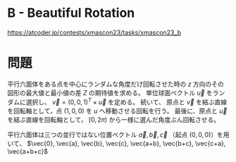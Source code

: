 # B - Beautiful Rotation
https://atcoder.jp/contests/xmascon23/tasks/xmascon23_b

# 問題
平行六面体をある点を中心にランダムな角度だけ回転させた時の $`z`$ 方向のその図形の最大値と最小値の差 $Z$ の期待値を求める。
単位球面ベクトル $`\vec{u}`$ をランダムに選択し、 $`\vec{v} = (0, 0, 1)^T \times \vec{u}`$ を定める。
続いて、
原点と $`\vec{v}`$ を結ぶ直線を回転軸として，点 $`(1,0,0)`$ を $`u`$ へ移動させる回転を行う。
最後に、原点と $`\vec{u}`$ を結ぶ直線を回転軸として， $`[0,2π)`$ から一様に選んだ角度ぶん回転させる。

平行六面体は三つの並行ではない位置ベクトル $`\vec{a}, \vec{b}, \vec{c}`$ （起点 $`(0, 0, 0)`$）を用いて、
$`\vec{0}, \vec{a}, \vec{b}, \vec{c}, \vec{a+b}, \vec{b+c}, \vec{c+a}, \vec{a+b+c}`$ 

